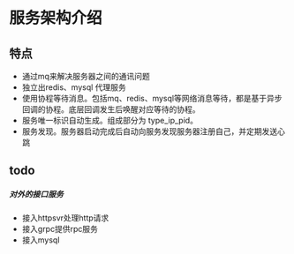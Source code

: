 # 服务架构介绍

## 特点

* 通过mq来解决服务器之间的通讯问题
* 独立出redis、mysql 代理服务
* 使用协程等待消息。包括mq、redis、mysql等网络消息等待，都是基于异步回调的协程。底层回调发生后唤醒对应等待的协程。
* 服务唯一标识自动生成。组成部分为 type_ip_pid。
* 服务发现。服务器启动完成后自动向服务发现服务器注册自己，并定期发送心跳

## todo

##### 对外的接口服务

* 接入httpsvr处理http请求
* 接入grpc提供rpc服务
* 接入mysql

